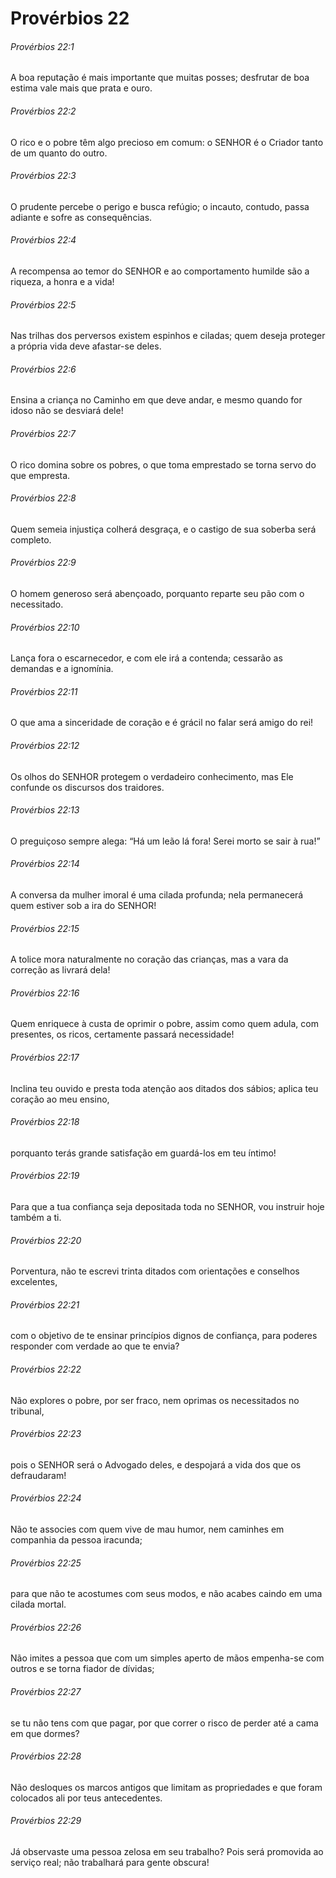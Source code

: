 # Provérbios 22

###### Provérbios 22:1

A boa reputação é mais importante que muitas posses; desfrutar de boa estima vale mais que prata e ouro.

###### Provérbios 22:2

O rico e o pobre têm algo precioso em comum: o SENHOR é o Criador tanto de um quanto do outro.

###### Provérbios 22:3

O prudente percebe o perigo e busca refúgio; o incauto, contudo, passa adiante e sofre as consequências.

###### Provérbios 22:4

A recompensa ao temor do SENHOR e ao comportamento humilde são a riqueza, a honra e a vida!

###### Provérbios 22:5

Nas trilhas dos perversos existem espinhos e ciladas; quem deseja proteger a própria vida deve afastar-se deles.

###### Provérbios 22:6

Ensina a criança no Caminho em que deve andar, e mesmo quando for idoso não se desviará dele!

###### Provérbios 22:7

O rico domina sobre os pobres, o que toma emprestado se torna servo do que empresta.

###### Provérbios 22:8

Quem semeia injustiça colherá desgraça, e o castigo de sua soberba será completo.

###### Provérbios 22:9

O homem generoso será abençoado, porquanto reparte seu pão com o necessitado.

###### Provérbios 22:10

Lança fora o escarnecedor, e com ele irá a contenda; cessarão as demandas e a ignomínia.

###### Provérbios 22:11

O que ama a sinceridade de coração e é grácil no falar será amigo do rei!

###### Provérbios 22:12

Os olhos do SENHOR protegem o verdadeiro conhecimento, mas Ele confunde os discursos dos traidores.

###### Provérbios 22:13

O preguiçoso sempre alega: “Há um leão lá fora! Serei morto se sair à rua!”

###### Provérbios 22:14

A conversa da mulher imoral é uma cilada profunda; nela permanecerá quem estiver sob a ira do SENHOR!

###### Provérbios 22:15

A tolice mora naturalmente no coração das crianças, mas a vara da correção as livrará dela!

###### Provérbios 22:16

Quem enriquece à custa de oprimir o pobre, assim como quem adula, com presentes, os ricos, certamente passará necessidade!

###### Provérbios 22:17

Inclina teu ouvido e presta toda atenção aos ditados dos sábios; aplica teu coração ao meu ensino,

###### Provérbios 22:18

porquanto terás grande satisfação em guardá-los em teu íntimo!

###### Provérbios 22:19

Para que a tua confiança seja depositada toda no SENHOR, vou instruir hoje também a ti.

###### Provérbios 22:20

Porventura, não te escrevi trinta ditados com orientações e conselhos excelentes,

###### Provérbios 22:21

com o objetivo de te ensinar princípios dignos de confiança, para poderes responder com verdade ao que te envia?

###### Provérbios 22:22

Não explores o pobre, por ser fraco, nem oprimas os necessitados no tribunal,

###### Provérbios 22:23

pois o SENHOR será o Advogado deles, e despojará a vida dos que os defraudaram!

###### Provérbios 22:24

Não te associes com quem vive de mau humor, nem caminhes em companhia da pessoa iracunda;

###### Provérbios 22:25

para que não te acostumes com seus modos, e não acabes caindo em uma cilada mortal.

###### Provérbios 22:26

Não imites a pessoa que com um simples aperto de mãos empenha-se com outros e se torna fiador de dívidas;

###### Provérbios 22:27

se tu não tens com que pagar, por que correr o risco de perder até a cama em que dormes?

###### Provérbios 22:28

Não desloques os marcos antigos que limitam as propriedades e que foram colocados ali por teus antecedentes.

###### Provérbios 22:29

Já observaste uma pessoa zelosa em seu trabalho? Pois será promovida ao serviço real; não trabalhará para gente obscura!

